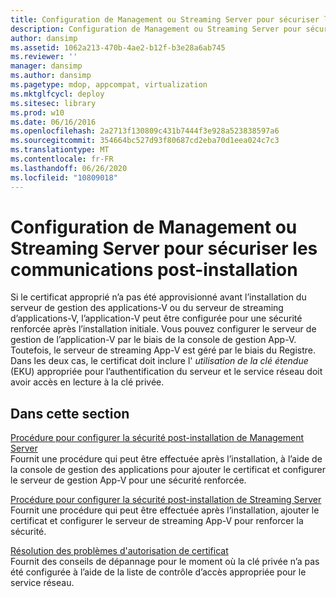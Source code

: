 ```yaml
---
title: Configuration de Management ou Streaming Server pour sécuriser les communications post-installation
description: Configuration de Management ou Streaming Server pour sécuriser les communications post-installation
author: dansimp
ms.assetid: 1062a213-470b-4ae2-b12f-b3e28a6ab745
ms.reviewer: ''
manager: dansimp
ms.author: dansimp
ms.pagetype: mdop, appcompat, virtualization
ms.mktglfcycl: deploy
ms.sitesec: library
ms.prod: w10
ms.date: 06/16/2016
ms.openlocfilehash: 2a2713f130809c431b7444f3e928a523838597a6
ms.sourcegitcommit: 354664bc527d93f80687cd2eba70d1eea024c7c3
ms.translationtype: MT
ms.contentlocale: fr-FR
ms.lasthandoff: 06/26/2020
ms.locfileid: "10809018"
---
```

# Configuration de Management ou Streaming Server pour sécuriser les communications post-installation


Si le certificat approprié n’a pas été approvisionné avant l’installation du serveur de gestion des applications-V ou du serveur de streaming d’applications-V, l’application-V peut être configurée pour une sécurité renforcée après l’installation initiale. Vous pouvez configurer le serveur de gestion de l’application-V par le biais de la console de gestion App-V. Toutefois, le serveur de streaming App-V est géré par le biais du Registre. Dans les deux cas, le certificat doit inclure l' *utilisation de la clé étendue* (EKU) appropriée pour l’authentification du serveur et le service réseau doit avoir accès en lecture à la clé privée.

## Dans cette section


<a href="" id="how-to-configure-management-server-security-post-installation"></a>[Procédure pour configurer la sécurité post-installation de Management Server](how-to-configure-management-server-security-post-installation.md)  
Fournit une procédure qui peut être effectuée après l’installation, à l’aide de la console de gestion des applications pour ajouter le certificat et configurer le serveur de gestion App-V pour une sécurité renforcée.

<a href="" id="how-to-configure-streaming-server-security-post-installation"></a>[Procédure pour configurer la sécurité post-installation de Streaming Server](how-to-configure-streaming-server-security-post-installation.md)  
Fournit une procédure qui peut être effectuée après l’installation, ajouter le certificat et configurer le serveur de streaming App-V pour renforcer la sécurité.

<a href="" id="troubleshooting-certificate-permission-issues"></a>[Résolution des problèmes d'autorisation de certificat](troubleshooting-certificate-permission-issues.md)  
Fournit des conseils de dépannage pour le moment où la clé privée n’a pas été configurée à l’aide de la liste de contrôle d’accès appropriée pour le service réseau.

 

 





